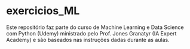 # exercicios_ML

  Este repositório faz parte do curso de Machine Learning e Data Science com Python (Udemy) ministrado pelo Prof. Jones Granatyr (IA Expert Academy) e são baseados nas instruções dadas durante as aulas.
